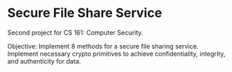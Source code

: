 # Secure File Share Service

Second project for CS 161: Computer Security.

Objective: Implement 8 methods for a secure file sharing service. Implement necessary crypto primitives to achieve confidentiality, integrity, and authenticity for data.

